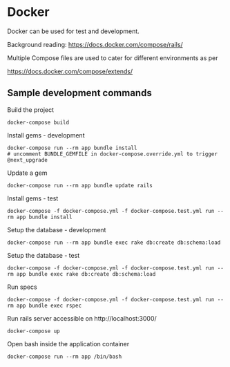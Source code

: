 # Docker

Docker can be used for test and development.

Background reading: https://docs.docker.com/compose/rails/

Multiple Compose files are used to cater for different environments as per

https://docs.docker.com/compose/extends/

## Sample development commands

Build the project

```
docker-compose build
```

Install gems - development
```
docker-compose run --rm app bundle install
# uncomment BUNDLE_GEMFILE in docker-compose.override.yml to trigger @next_upgrade
```

Update a gem
```
docker-compose run --rm app bundle update rails
```

Install gems - test
```
docker-compose -f docker-compose.yml -f docker-compose.test.yml run --rm app bundle install
```

Setup the database - development
```
docker-compose run --rm app bundle exec rake db:create db:schema:load
```

Setup the database - test
```
docker-compose -f docker-compose.yml -f docker-compose.test.yml run --rm app bundle exec rake db:create db:schema:load
```

Run specs

```
docker-compose -f docker-compose.yml -f docker-compose.test.yml run --rm app bundle exec rspec
```

Run rails server accessible on http://localhost:3000/

```
docker-compose up
```

Open bash inside the application container

```
docker-compose run --rm app /bin/bash
```
